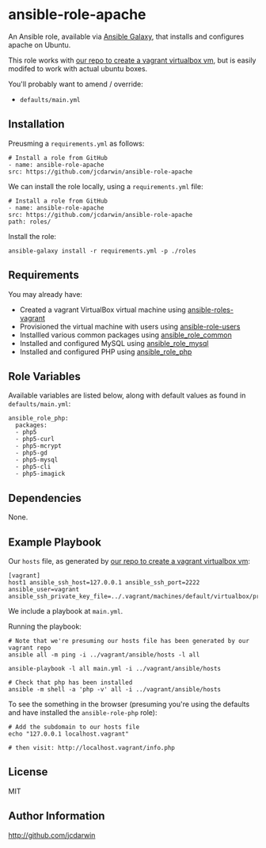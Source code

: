 ansible-role-apache
===================

An Ansible role, available via [Ansible Galaxy](https://galaxy.ansible.com), that installs and configures apache on Ubuntu.

This role works with [our repo to create a vagrant virtualbox vm](https://github.com/jcdarwin/ansible-roles-vagrant), but is easily modifed to work with actual ubuntu boxes.

You'll probably want to amend / override:

* `defaults/main.yml`

Installation
------------

Preusming a `requirements.yml` as follows:

    # Install a role from GitHub
    - name: ansible-role-apache
    src: https://github.com/jcdarwin/ansible-role-apache

We can install the role locally, using a `requirements.yml` file:

    # Install a role from GitHub
    - name: ansible-role-apache
    src: https://github.com/jcdarwin/ansible-role-apache
    path: roles/

Install the role:

    ansible-galaxy install -r requirements.yml -p ./roles


Requirements
------------

You may already have:

* Created a vagrant VirtualBox virtual machine using [ansible-roles-vagrant](https://github.com/jcdarwin/ansible-role-users)
* Provisioned the virtual machine with users using [ansible-role-users](https://github.com/jcdarwin/ansible-role-users)
* Installled various common packages using [ansible_role_common](https://github.com/jcdarwin/ansible-role-common)
* Installed and configured MySQL using [ansible_role_mysql](https://github.com/jcdarwin/ansible-role-mysql)
* Installed and configured PHP using [ansible_role_php](https://github.com/jcdarwin/ansible-role-php)

Role Variables
--------------

Available variables are listed below, along with default values as found in `defaults/main.yml`:

    ansible_role_php:
      packages:
      - php5
      - php5-curl
      - php5-mcrypt
      - php5-gd
      - php5-mysql
      - php5-cli
      - php5-imagick

Dependencies
------------

None.

Example Playbook
----------------

Our `hosts` file, as generated by [our repo to create a vagrant virtualbox vm](https://github.com/jcdarwin/ansible-roles-vagrant):

    [vagrant]
    host1 ansible_ssh_host=127.0.0.1 ansible_ssh_port=2222 ansible_user=vagrant ansible_ssh_private_key_file=../.vagrant/machines/default/virtualbox/private_key

We include a playbook at `main.yml`.

Running the playbook:

    # Note that we're presuming our hosts file has been generated by our vagrant repo
    ansible all -m ping -i ../vagrant/ansible/hosts -l all

    ansible-playbook -l all main.yml -i ../vagrant/ansible/hosts

    # Check that php has been installed
    ansible -m shell -a 'php -v' all -i ../vagrant/ansible/hosts

To see the something in the browser (presuming you're using the defaults and have installed the `ansible-role-php` role):

	# Add the subdomain to our hosts file
	echo "127.0.0.1	localhost.vagrant"

	# then visit: http://localhost.vagrant/info.php

License
-------

MIT

Author Information
------------------

http://github.com/jcdarwin
